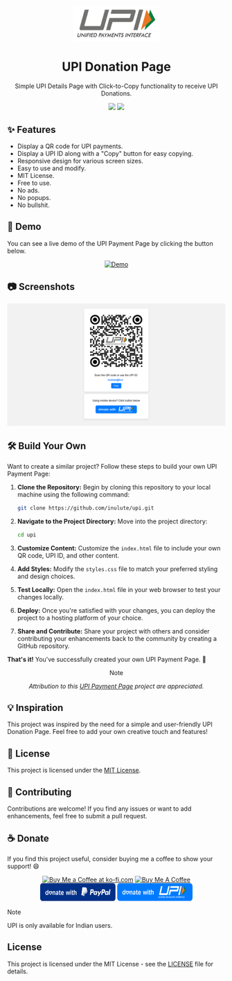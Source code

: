 <div align="center">
    <img src="assets/upi_logo.png" alt="Project Logo" width="200">
    <h1>UPI Donation Page</h1>
    <p>Simple UPI Details Page with Click-to-Copy functionality to receive UPI Donations.</p>
</div>

<div align="center">
    <!-- Shields.io Badges -->
    <img src="https://img.shields.io/badge/Status-Active-brightgreen.svg">
    <img src="https://img.shields.io/badge/License-MIT-blue.svg">
</div>

## ✨ Features

- Display a QR code for UPI payments.
- Display a UPI ID along with a "Copy" button for easy copying.
- Responsive design for various screen sizes.
- Easy to use and modify.
- MIT License.
- Free to use.
- No ads.
- No popups.
- No bullshit.


## 🚀 Demo

You can see a live demo of the UPI Payment Page by clicking the button below.

<div align="center">

[![Demo](https://img.shields.io/badge/Demo-Live-brightgreen?style=for-the-badge)](https://upi-inulute.vercel.app)
</div>


## 📷 Screenshots

<div align="center">

![Screenshot 1](assets/screenshot.png)

</div>



## 🛠️ Build Your Own

Want to create a similar project? Follow these steps to build your own UPI Payment Page:

1. **Clone the Repository:** Begin by cloning this repository to your local machine using the following command:
   ```sh
   git clone https://github.com/inulute/upi.git
   ```

2. **Navigate to the Project Directory:** Move into the project directory:
   ```sh
   cd upi
   ```

3. **Customize Content:** Customize the `index.html` file to include your own QR code, UPI ID, and other content.

4. **Add Styles:** Modify the `styles.css` file to match your preferred styling and design choices.

5. **Test Locally:** Open the `index.html` file in your web browser to test your changes locally.

6. **Deploy:** Once you're satisfied with your changes, you can deploy the project to a hosting platform of your choice.

7. **Share and Contribute:** Share your project with others and consider contributing your enhancements back to the community by creating a GitHub repository.

**That's it!** You've successfully created your own UPI Payment Page. 🎉


<div align='center'>

> [!NOTE]
> *Attribution to this [UPI Payment Page](https://upi-inulute.vercel.app/) project are appreciated.*

</div>

## 💡 Inspiration

This project was inspired by the need for a simple and user-friendly UPI Donation Page. Feel free to add your own creative touch and features!

## 📝 License

This project is licensed under the [MIT License](LICENSE).


## 🤝 Contributing

Contributions are welcome! If you find any issues or want to add enhancements, feel free to submit a pull request.

## ☕ Donate

If you find this project useful, consider buying me a coffee to show your support! 😄

<div align="center">
    <a href="https://ko-fi.com/inulute">
        <img height='41' src='https://az743702.vo.msecnd.net/cdn/kofi3.png?v=0' alt='Buy Me a Coffee at ko-fi.com'></a>
    <a href="https://www.buymeacoffee.com/inulute" target="_blank"><img src="https://cdn.buymeacoffee.com/buttons/v2/default-yellow.png" alt="Buy Me A Coffee" height= 41px ></a>
  <a href="https://paypal.me/inulute"><img src="assets/paypal.svg" alt="PayPal" height="41" width="174"></a>
  <a href="https://upi-inulute.vercel.app/">
      <img src="assets/upi.svg" alt="UPI Pay" height="41" width="174">
  </a> <br>
</div>

> [!NOTE]  
> UPI is only available for Indian users.

## License

This project is licensed under the MIT License - see the [LICENSE](LICENSE) file for details.


